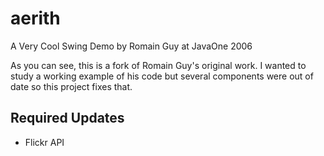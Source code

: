 # aerith
A Very Cool Swing Demo by Romain Guy at JavaOne 2006

As you can see, this is a fork of Romain Guy's original work.
I wanted to study a working example of his code but several
components were out of date so this project fixes that.

## Required Updates
* Flickr API
